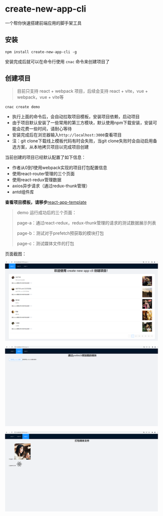 # create-new-app-cli
一个帮你快速搭建前端应用的脚手架工具

## 安装
```
npm install create-new-app-cli -g
```
安装完成后就可以在命令行使用 ```cnac``` 命令来创建项目了

## 创建项目
> 目前只支持 react + webpack 项目，后续会支持 react + vite，vue + webpack，vue + vite等
```
cnac create demo
```
+ 执行上面的命令后，会自动拉取项目模板，安装项目依赖，启动项目
+ 由于项目默认安装了一些常用的第三方模块，默认使用npm下载安装，安装可能会花费一些时间，请耐心等待
+ 安装完成后在浏览器输入```http://localhost:3000```查看项目
+ 注：git clone下载线上模板代码有时会失败，当git clone失败时会自动启用备选方案，从本地拷贝项目以完成项目创建

当前创建的项目已经默认配置了如下信息：
+ 作者从0到1使用webpack实现的项目打包配置信息
+ 使用react-router管理的三个页面
+ 使用react-redux管理数据
+ axios异步请求（通过redux-thunk管理）
+ antd组件库



**查看项目模板，请移步**[react-app-template](https://github.com/code2nd/react-app-template)



> demo 运行成功后的三个页面：
>
> page-a：通过react-redux，redux-thunk管理的请求的测试数据展示列表
>
> page-b：测试对于prefetch预获取的模块打包
>
> page-c：测试媒体文件的打包

 页面截图：

 ![page-a](./files/pics/page-a.png)

 ![page-b](./files/pics/page-b.png)

 ![page-c](./files/pics/page-c.png)
